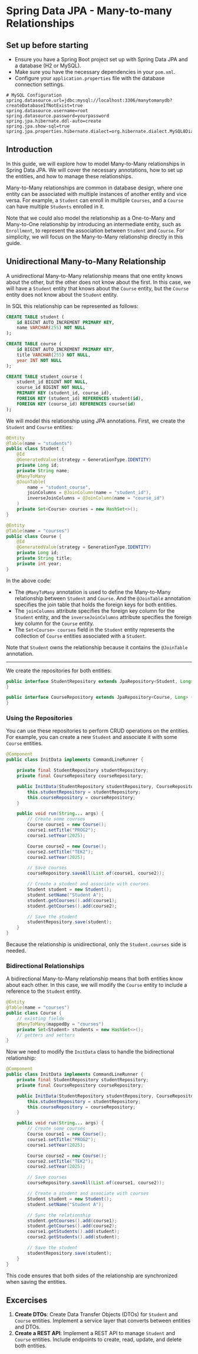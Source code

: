 # Spring Data JPA - Many-to-many Relationships

## Set up before starting
- Ensure you have a Spring Boot project set up with Spring Data JPA and a database (H2 or MySQL).
- Make sure you have the necessary dependencies in your `pom.xml`.
- Configure your `application.properties` file with the database connection settings.
```properties
# MySQL Configuration
spring.datasource.url=jdbc:mysql://localhost:3306/manytomanydb?createDatabaseIfNotExist=true
spring.datasource.username=root
spring.datasource.password=yourpassword
spring.jpa.hibernate.ddl-auto=create
spring.jpa.show-sql=true
spring.jpa.properties.hibernate.dialect=org.hibernate.dialect.MySQL8Dialect
```

## Introduction
In this guide, we will explore how to model Many-to-Many relationships in Spring Data JPA. We will cover the necessary annotations, how to set up the entities, and how to manage these relationships.

Many-to-Many relationships are common in database design, where one entity can be associated with multiple instances of another entity and vice versa. For example, a `Student` can enroll in multiple `Courses`, and a `Course` can have multiple `Students` enrolled in it.

Note that we could also model the relationship as a One-to-Many and Many-to-One relationship by introducing an intermediate entity, such as `Enrollment`, to represent the association between `Student` and `Course`. For simplicity, we will focus on the Many-to-Many relationship directly in this guide.

## Unidirectional Many-to-Many Relationship
A unidirectional Many-to-Many relationship means that one entity knows about the other, but the other does not know about the first. In this case, we will have a `Student` entity that knows about the `Course` entity, but the `Course` entity does not know about the `Student` entity.

In SQL this relationship can be represented as follows:
```sql
CREATE TABLE student (
    id BIGINT AUTO_INCREMENT PRIMARY KEY,
    name VARCHAR(255) NOT NULL
);

CREATE TABLE course (
    id BIGINT AUTO_INCREMENT PRIMARY KEY,
    title VARCHAR(255) NOT NULL,
    year INT NOT NULL
);

CREATE TABLE student_course (
    student_id BIGINT NOT NULL,
    course_id BIGINT NOT NULL,
    PRIMARY KEY (student_id, course_id),
    FOREIGN KEY (student_id) REFERENCES student(id),
    FOREIGN KEY (course_id) REFERENCES course(id)
);
```

We will model this relationship using JPA annotations. First, we create the `Student` and `Course` entities:

```java
@Entity
@Table(name = "students")
public class Student {
    @Id
    @GeneratedValue(strategy = GenerationType.IDENTITY)
    private Long id;
    private String name;
    @ManyToMany
    @JoinTable(
        name = "student_course",
        joinColumns = @JoinColumn(name = "student_id"),
        inverseJoinColumns = @JoinColumn(name = "course_id")
    )
    private Set<Course> courses = new HashSet<>();
}
```
```java
@Entity
@Table(name = "courses")
public class Course {
    @Id
    @GeneratedValue(strategy = GenerationType.IDENTITY)
    private Long id;
    private String title;
    private int year;
}
```
In the above code:
- The `@ManyToMany` annotation is used to define the Many-to-Many relationship between `Student` and `Course`. And the `@JoinTable` annotation specifies the join table that holds the foreign keys for both entities.
- The `joinColumns` attribute specifies the foreign key column for the `Student` entity, and the `inverseJoinColumns` attribute specifies the foreign key column for the `Course` entity.
- The `Set<Course> courses` field in the `Student` entity represents the collection of `Course` entities associated with a `Student`.

Note that `Student` owns the relationship because it contains the `@JoinTable` annotation.

---------------

We create the repositories for both entities:
```java
public interface StudentRepository extends JpaRepository<Student, Long> {
}
```
```java
public interface CourseRepository extends JpaRepository<Course, Long> {
}
```

### Using the Repositories
You can use these repositories to perform CRUD operations on the entities. For example, you can create a new `Student` and associate it with some `Course` entities.
```java
@Component
public class InitData implements CommandLineRunner {

    private final StudentRepository studentRepository;
    private final CourseRepository courseRepository;

    public InitData(StudentRepository studentRepository, CourseRepository courseRepository) {
        this.studentRepository = studentRepository;
        this.courseRepository = courseRepository;
    }

    public void run(String... args) {
        // Create some courses
        Course course1 = new Course();
        course1.setTitle("PROG2");
        course1.setYear(2025);

        Course course2 = new Course();
        course2.setTitle("TEK2");
        course2.setYear(2025);

        // Save courses
        courseRepository.saveAll(List.of(course1, course2));

        // Create a student and associate with courses
        Student student = new Student();
        student.setName("Student A");
        student.getCourses().add(course1);
        student.getCourses().add(course2);

        // Save the student
        studentRepository.save(student);
    }
}
```
Because the relationship is unidirectional, only the `Student.courses` side is needed.

### Bidirectional Relationships
A bidirectional Many-to-Many relationship means that both entities know about each other. In this case, we will modify the `Course` entity to include a reference to the `Student` entity.

```java
@Entity
@Table(name = "courses")
public class Course {
    // existing fields
    @ManyToMany(mappedBy = "courses")
    private Set<Student> students = new HashSet<>();
    // getters and setters
}
```

Now we need to modify the `InitData` class to handle the bidirectional relationship:
```java
@Component
public class InitData implements CommandLineRunner {
    private final StudentRepository studentRepository;
    private final CourseRepository courseRepository;

    public InitData(StudentRepository studentRepository, CourseRepository courseRepository) {
        this.studentRepository = studentRepository;
        this.courseRepository = courseRepository;
    }

    public void run(String... args) {
        // Create some courses
        Course course1 = new Course();
        course1.setTitle("PROG2");
        course1.setYear(2025);

        Course course2 = new Course();
        course2.setTitle("TEK2");
        course2.setYear(2025);

        // Save courses
        courseRepository.saveAll(List.of(course1, course2));

        // Create a student and associate with courses
        Student student = new Student();
        student.setName("Student A");

        // Sync the relationship
        student.getCourses().add(course1);
        student.getCourses().add(course2);
        course1.getStudents().add(student);
        course2.getStudents().add(student);

        // Save the student
        studentRepository.save(student);
    }
}
```
This code ensures that both sides of the relationship are synchronized when saving the entities.

## Excercises
1. **Create DTOs**: Create Data Transfer Objects (DTOs) for `Student` and `Course` entities. Implement a service layer that converts between entities and DTOs.
2. **Create a REST API**: Implement a REST API to manage `Student` and `Course` entities. Include endpoints to create, read, update, and delete both entities.
